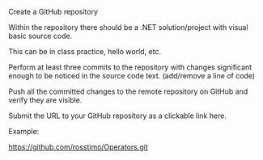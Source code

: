 Create a GitHub repository

Within the repository there should be a .NET solution/project with visual basic source code.

This can be in class practice, hello world, etc.

Perform at least three commits to the repository with changes significant enough to be noticed in the source code text. (add/remove a line of code)

Push all the committed changes to the remote repository on GitHub and verify they are visible.

Submit the URL to your GitHub repository as a clickable link here.

Example:

https://github.com/rosstimo/Operators.git